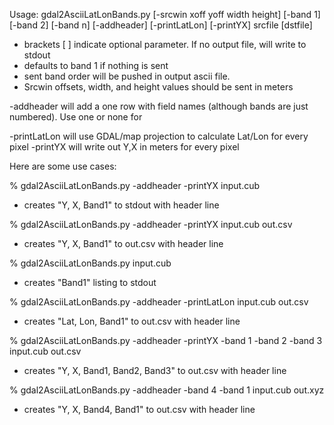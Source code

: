 Usage: gdal2AsciiLatLonBands.py [-srcwin xoff yoff width height] [-band 1] [-band 2] [-band n] [-addheader] [-printLatLon] [-printYX] srcfile [dstfile]

* brackets [ ] indicate optional parameter. If no output file, will write to stdout
* defaults to band 1 if nothing is sent
* sent band order will be pushed in output ascii file.
* Srcwin offsets, width, and height values should be sent in meters

-addheader will add a one row with field names (although bands are just numbered).
Use one or none for

 -printLatLon will use GDAL/map projection to calculate Lat/Lon for every pixel
 -printYX will write out Y,X in meters for every pixel 

Here are some use cases:

% gdal2AsciiLatLonBands.py -addheader -printYX  input.cub
* creates "Y, X, Band1" to stdout with header line

% gdal2AsciiLatLonBands.py -addheader -printYX  input.cub out.csv
* creates "Y, X, Band1" to out.csv with header line

% gdal2AsciiLatLonBands.py input.cub
* creates "Band1" listing to stdout

% gdal2AsciiLatLonBands.py  -addheader -printLatLon  input.cub out.csv
* creates "Lat, Lon, Band1" to out.csv with header line

% gdal2AsciiLatLonBands.py -addheader -printYX -band 1 -band 2 -band 3 input.cub out.csv
* creates "Y, X, Band1, Band2, Band3" to out.csv with header line

% gdal2AsciiLatLonBands.py -addheader -band 4 -band 1 input.cub out.xyz
* creates "Y, X, Band4, Band1" to out.csv with header line
